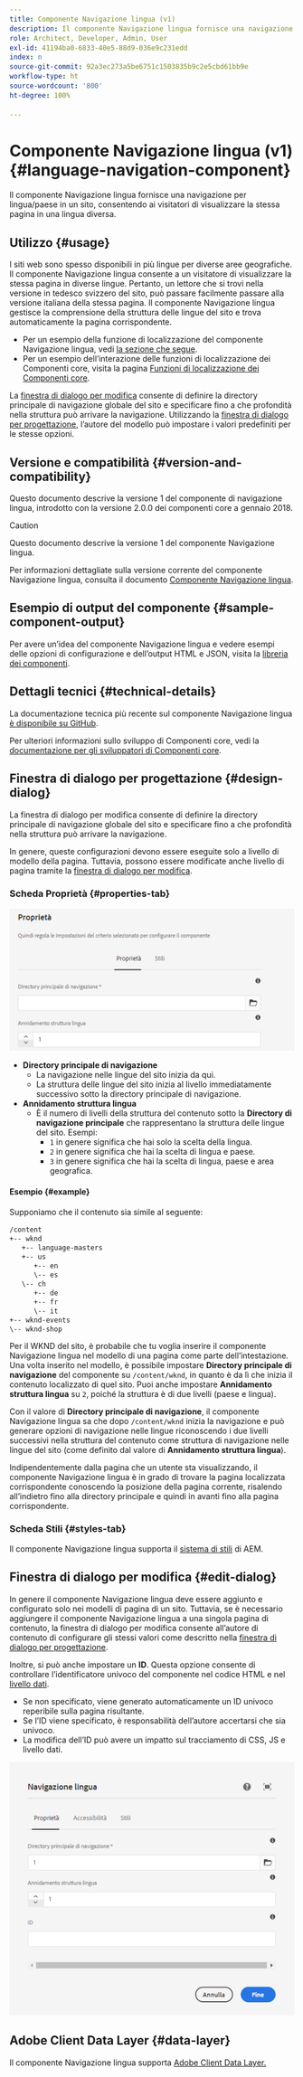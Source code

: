 ```yaml
---
title: Componente Navigazione lingua (v1)
description: Il componente Navigazione lingua fornisce una navigazione per lingua/paese in un sito, consentendo ai visitatori di visualizzare la stessa pagina in una lingua diversa.
role: Architect, Developer, Admin, User
exl-id: 41194ba0-6833-40e5-88d9-036e9c231edd
index: n
source-git-commit: 92a3ec273a5be6751c1503835b9c2e5cbd61bb9e
workflow-type: ht
source-wordcount: '800'
ht-degree: 100%

---
```



# Componente Navigazione lingua (v1) {#language-navigation-component}

Il componente Navigazione lingua fornisce una navigazione per lingua/paese in un sito, consentendo ai visitatori di visualizzare la stessa pagina in una lingua diversa.

## Utilizzo {#usage}

I siti web sono spesso disponibili in più lingue per diverse aree geografiche. Il componente Navigazione lingua consente a un visitatore di visualizzare la stessa pagina in diverse lingue. Pertanto, un lettore che si trovi nella versione in tedesco svizzero del sito, può passare facilmente passare alla versione italiana della stessa pagina. Il componente Navigazione lingua gestisce la comprensione della struttura delle lingue del sito e trova automaticamente la pagina corrispondente.

* Per un esempio della funzione di localizzazione del componente Navigazione lingua, vedi [la sezione che segue](#example).
* Per un esempio dell’interazione delle funzioni di localizzazione dei Componenti core, visita la pagina [Funzioni di localizzazione dei Componenti core](/help/get-started/localization.md).

La [finestra di dialogo per modifica](#edit-dialog) consente di definire la directory principale di navigazione globale del sito e specificare fino a che profondità nella struttura può arrivare la navigazione. Utilizzando la [finestra di dialogo per progettazione](#design-dialog), l’autore del modello può impostare i valori predefiniti per le stesse opzioni.

## Versione e compatibilità {#version-and-compatibility}

Questo documento descrive la versione 1 del componente di navigazione lingua, introdotto con la versione 2.0.0 dei componenti core a gennaio 2018.

>[!CAUTION]
>
>Questo documento descrive la versione 1 del componente Navigazione lingua.
>
>Per informazioni dettagliate sulla versione corrente del componente Navigazione lingua, consulta il documento [Componente Navigazione lingua](/help/components/language-navigation.md).

## Esempio di output del componente {#sample-component-output}

Per avere un’idea del componente Navigazione lingua e vedere esempi delle opzioni di configurazione e dell’output HTML e JSON, visita la [libreria dei componenti](https://adobe.com/go/aem_cmp_library_langnav_it).

## Dettagli tecnici {#technical-details}

La documentazione tecnica più recente sul componente Navigazione lingua [è disponibile su GitHub](https://adobe.com/go/aem_cmp_tech_langnav_v1_it).

Per ulteriori informazioni sullo sviluppo di Componenti core, vedi la [documentazione per gli sviluppatori di Componenti core](/help/developing/overview.md).

## Finestra di dialogo per progettazione {#design-dialog}

La finestra di dialogo per modifica consente di definire la directory principale di navigazione globale del sito e specificare fino a che profondità nella struttura può arrivare la navigazione.

In genere, queste configurazioni devono essere eseguite solo a livello di modello della pagina. Tuttavia, possono essere modificate anche livello di pagina tramite la [finestra di dialogo per modifica](#edit-dialog).

### Scheda Proprietà {#properties-tab}

![Finestra di dialogo per progettazione del componente Navigazione lingua](/help/assets/language-navigation-design.png)

* **Directory principale di navigazione**
   * La navigazione nelle lingue del sito inizia da qui.
   * La struttura delle lingue del sito inizia al livello immediatamente successivo sotto la directory principale di navigazione.
* **Annidamento struttura lingua**
   * È il numero di livelli della struttura del contenuto sotto la **Directory di navigazione principale** che rappresentano la struttura delle lingue del sito. Esempi:
      * `1` in genere significa che hai solo la scelta della lingua.
      * `2` in genere significa che hai la scelta di lingua e paese.
      * `3` in genere significa che hai la scelta di lingua, paese e area geografica.

#### Esempio {#example}

Supponiamo che il contenuto sia simile al seguente:

```
/content
+-- wknd
   +-- language-masters
   +-- us
      +-- en
      \-- es
   \-- ch
      +-- de
      +-- fr
      \-- it
+-- wknd-events
\-- wknd-shop
```

Per il WKND del sito, è probabile che tu voglia inserire il componente Navigazione lingua nel modello di una pagina come parte dell’intestazione. Una volta inserito nel modello, è possibile impostare **Directory principale di navigazione** del componente su `/content/wknd`, in quanto è da lì che inizia il contenuto localizzato di quel sito. Puoi anche impostare **Annidamento struttura lingua** su `2`, poiché la struttura è di due livelli (paese e lingua).

Con il valore di **Directory principale di navigazione**, il componente Navigazione lingua sa che dopo `/content/wknd` inizia la navigazione e può generare opzioni di navigazione nelle lingue riconoscendo i due livelli successivi nella struttura del contenuto come struttura di navigazione nelle lingue del sito (come definito dal valore di **Annidamento struttura lingua**).

Indipendentemente dalla pagina che un utente sta visualizzando, il componente Navigazione lingua è in grado di trovare la pagina localizzata corrispondente conoscendo la posizione della pagina corrente, risalendo all’indietro fino alla directory principale e quindi in avanti fino alla pagina corrispondente.

### Scheda Stili {#styles-tab}

Il componente Navigazione lingua supporta il [sistema di stili](/help/get-started/authoring.md#component-styling) di AEM.

## Finestra di dialogo per modifica {#edit-dialog}

In genere il componente Navigazione lingua deve essere aggiunto e configurato solo nei modelli di pagina di un sito. Tuttavia, se è necessario aggiungere il componente Navigazione lingua a una singola pagina di contenuto, la finestra di dialogo per modifica consente all’autore di contenuto di configurare gli stessi valori come descritto nella [finestra di dialogo per progettazione](#design-dialog).

Inoltre, si può anche impostare un **ID**. Questa opzione consente di controllare l’identificatore univoco del componente nel codice HTML e nel [livello dati](/help/developing/data-layer/overview.md).

* Se non specificato, viene generato automaticamente un ID univoco reperibile sulla pagina risultante.
* Se l’ID viene specificato, è responsabilità dell’autore accertarsi che sia univoco.
* La modifica dell’ID può avere un impatto sul tracciamento di CSS, JS e livello dati.

![Finestra di dialogo per modifica del componente Navigazione lingua](/help/assets/language-navigation-edit.png)

## Adobe Client Data Layer {#data-layer}

Il componente Navigazione lingua supporta [Adobe Client Data Layer.](/help/developing/data-layer/overview.md)
